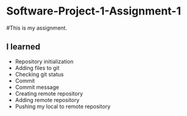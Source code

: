 # Software-Project-1-Assignment-1

#This is my assignment.
##  I learned
* Repository initialization
* Adding files to git
* Checking git status
* Commit
* Commit message
* Creating remote repository
* Adding remote repository
* Pushing my local to remote repository
